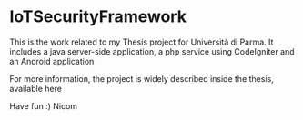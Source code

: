 # IoTSecurityFramework

This is the work related to my Thesis project for Università di Parma. 
It includes a java server-side application, a php service using CodeIgniter and an Android application

For more information, the project is widely described inside the thesis, available here

Have fun :)
Nicom
